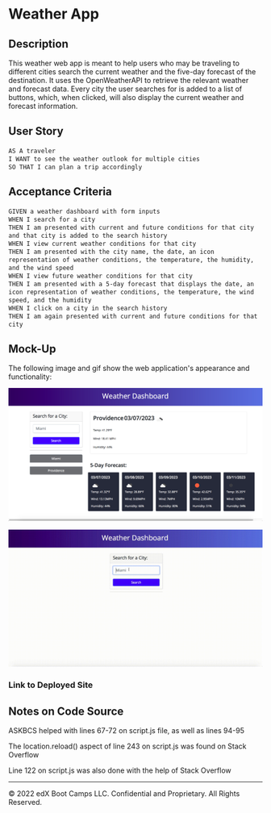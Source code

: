 # Weather App

## Description

This weather web app is meant to help users who may be traveling to different cities search the current weather and the five-day forecast of the destination. It uses the OpenWeatherAPI to retrieve the relevant weather and forecast data. Every city the user searches for is added to a list of buttons, which, when clicked, will also display the current weather and forecast information. 

## User Story

```
AS A traveler
I WANT to see the weather outlook for multiple cities
SO THAT I can plan a trip accordingly
```

## Acceptance Criteria

```
GIVEN a weather dashboard with form inputs
WHEN I search for a city
THEN I am presented with current and future conditions for that city and that city is added to the search history
WHEN I view current weather conditions for that city
THEN I am presented with the city name, the date, an icon representation of weather conditions, the temperature, the humidity, and the wind speed
WHEN I view future weather conditions for that city
THEN I am presented with a 5-day forecast that displays the date, an icon representation of weather conditions, the temperature, the wind speed, and the humidity
WHEN I click on a city in the search history
THEN I am again presented with current and future conditions for that city
```

## Mock-Up

The following image and gif show the web application's appearance and functionality:

![The weather app includes a search option, a list of cities, and a five-day forecast and current weather conditions for Providence.](./assets/screenshot-weather-app.png)

![If you click on one of the cities in the search history, the weather app will display the current weather conditions and the five-day forecast](./assets/screenrecording-weather-app.gif)

### Link to Deployed Site

## Notes on Code Source
ASKBCS helped with lines 67-72 on script.js file, as well as lines 94-95

The location.reload() aspect of line 243 on script.js was found on Stack Overflow

Line 122 on script.js was also done with the help of Stack Overflow


- - -
© 2022 edX Boot Camps LLC. Confidential and Proprietary. All Rights Reserved.

